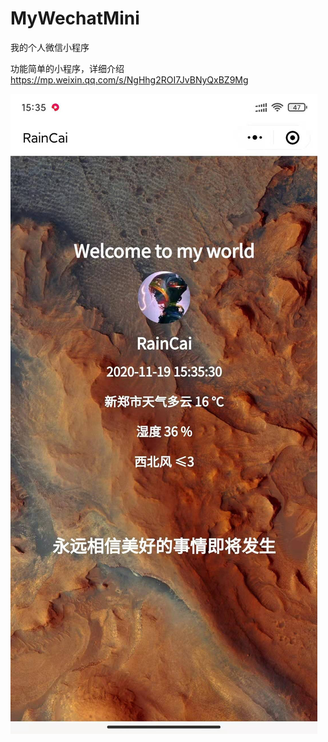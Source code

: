 # MyWechatMini
我的个人微信小程序


功能简单的小程序，详细介绍
https://mp.weixin.qq.com/s/NgHhg2ROI7JvBNyQxBZ9Mg

![小程序截图](./jietu/jt.jpg)
